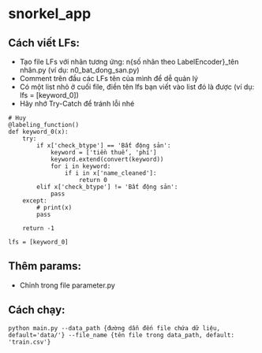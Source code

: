 # snorkel_app

## Cách viết LFs:
* Tạo file LFs với nhãn tương ứng: n{số nhãn theo LabelEncoder}_tên nhãn.py (ví dụ: n0_bat_dong_san.py)
* Comment trên đầu các LFs tên của mình để dễ quản lý
* Có một list nhỏ ở cuối file, điền tên lfs bạn viết vào list đó là được (ví dụ: lfs = [keyword_0])
* Hãy nhớ Try-Catch để tránh lỗi nhé
```
# Huy
@labeling_function()
def keyword_0(x):
    try:
        if x['check_btype'] == 'Bất động sản':
            keyword = ['tiền thuế', 'phí']
            keyword.extend(convert(keyword))
            for i in keyword:
                if i in x['name_cleaned']: 
                    return 0
        elif x['check_btype'] != 'Bất động sản':
            pass
    except: 
        # print(x)
        pass
        
    return -1

lfs = [keyword_0]
```
## Thêm params:
* Chỉnh trong file parameter.py
## Cách chạy:
```
python main.py --data_path {đường dẫn đến file chứa dữ liệu, default='data/'} --file_name {tên file trong data_path, default: 'train.csv'}
```

